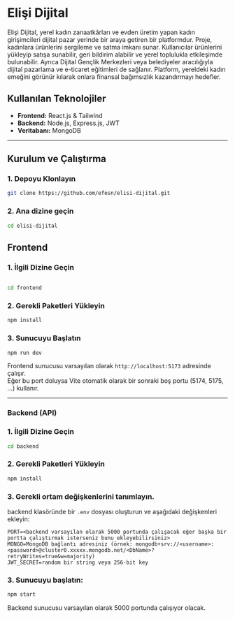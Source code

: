 # Elişi Dijital

Elişi Dijital, yerel kadın zanaatkârları ve evden üretim yapan kadın girişimcileri dijital pazar yerinde bir araya getiren bir platformdur. Proje, kadınlara ürünlerini sergileme ve satma imkanı sunar. Kullanıcılar ürünlerini yükleyip satışa sunabilir, geri bildirim alabilir ve yerel toplulukla etkileşimde bulunabilir. Ayrıca Dijital Gençlik Merkezleri veya belediyeler aracılığıyla dijital pazarlama ve e-ticaret eğitimleri de sağlanır. Platform, yereldeki kadın emeğini görünür kılarak onlara finansal bağımsızlık kazandırmayı hedefler.

## Kullanılan Teknolojiler
- **Frontend:** React.js & Tailwind
- **Backend:** Node.js, Express.js, JWT
- **Veritabanı:** MongoDB

---

## Kurulum ve Çalıştırma

### 1. Depoyu Klonlayın
```bash
git clone https://github.com/efesn/elisi-dijital.git
```

### 2. Ana dizine geçin
```bash
cd elisi-dijital
```

## Frontend

### 1. İlgili Dizine Geçin
```bash

cd frontend
```

### 2. Gerekli Paketleri Yükleyin
```bash
npm install
```

### 3. Sunucuyu Başlatın
```bash
npm run dev
```

Frontend sunucusu varsayılan olarak `http://localhost:5173` adresinde çalışır.  
Eğer bu port doluysa Vite otomatik olarak bir sonraki boş portu (5174, 5175, ...) kullanır.

---

### Backend (API)
### 1. İlgili Dizine Geçin
```bash
cd backend
```
### 2. Gerekli Paketleri Yükleyin
```bash
npm install
```
### 3. Gerekli ortam değişkenlerini tanımlayın.
backend klasöründe bir `.env` dosyası oluşturun ve aşağıdaki değişkenleri ekleyin:
```
PORT=<backend varsayılan olarak 5000 portunda çalışacak eğer başka bir portta çalıştırmak isterseniz bunu ekleyebilirsiniz>
MONGO=MongoDB bağlantı adresiniz (örnek: mongodb+srv://<username>:<password>@cluster0.xxxxx.mongodb.net/<DbName>?retryWrites=true&w=majority)
JWT_SECRET=random bir string veya 256-bit key
```
### 3. Sunucuyu başlatın:
```bash
npm start
```
Backend sunucusu varsayılan olarak 5000 portunda çalışıyor olacak.

